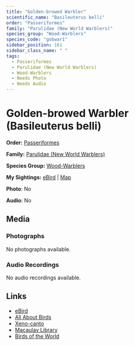 ```yaml
---
title: "Golden-browed Warbler"
scientific_name: "Basileuterus belli"
order: "Passeriformes"
family: "Parulidae (New World Warblers)"
species_group: "Wood-Warblers"
species_code: "gobwar1"
sidebar_position: 161
sidebar_class_name: " "
tags: 
  - Passeriformes
  - Parulidae (New World Warblers)
  - Wood-Warblers
  - Needs Photo
  - Needs Audio
---
```


# Golden-browed Warbler (Basileuterus belli)

**Order:** [Passeriformes](/tags/passeriformes)

**Family:** [Parulidae (New World Warblers)](/tags/parulidae-new-world-warblers)

**Species Group:** [Wood-Warblers](/tags/wood-warblers)

**My Sightings:** [eBird](https://ebird.org/lifelist?r=world&time=life&spp=gobwar1) | [Map](/map?species_code=gobwar1)

**Photo**: No 

**Audio**: No

## Media
### Photographs
No photographs available.

### Audio Recordings
No audio recordings available.

## Links
* [eBird](https://ebird.org/species/gobwar1) 
* [All About Birds](https://www.allaboutbirds.org/guide/gobwar1) 
* [Xeno-canto](https://www.xeno-canto.org/species/basileuterus-belli) 
* [Macaulay Library](https://search.macaulaylibrary.org/catalog?taxonCode=gobwar1&sort=rating_rank_desc)
* [Birds of the World](https://birdsoftheworld.org/bow/species/gobwar1)
